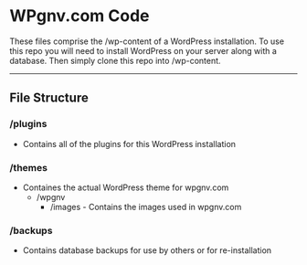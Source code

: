 # WPgnv.com Code
These files comprise the /wp-content of a WordPress installation. To use this repo you will need to install WordPress on your server along with a database.  Then simply clone this repo into /wp-content.

- - -
## File Structure
### /plugins
* Contains all of the plugins for this WordPress installation

### /themes
* Containes the actual WordPress theme for wpgnv.com
	* /wpgnv
		* /images - Contains the images used in wpgnv.com

### /backups
* Contains database backups for use by others or for re-installation
